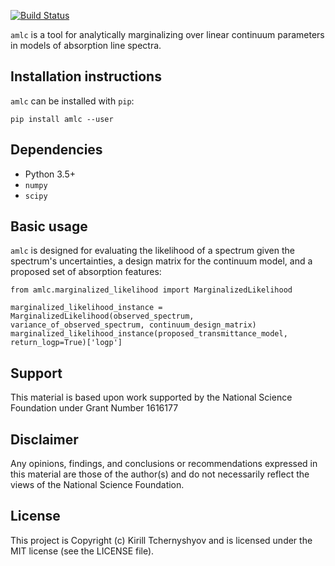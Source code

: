 [![Build Status](https://travis-ci.org/ktchrn/amlc.svg?branch=master)](https://travis-ci.org/ktchrn/amlc)

`amlc` is a tool for analytically marginalizing over linear continuum parameters in models of absorption line spectra.


Installation instructions
----
`amlc` can be installed with `pip`:

```
pip install amlc --user
```

Dependencies
-----
* Python 3.5+
* `numpy`
* `scipy`


Basic usage
-----------
`amlc` is designed for evaluating the likelihood of a spectrum given the spectrum's uncertainties, a design matrix for the continuum model, and a proposed set of absorption features:
```
from amlc.marginalized_likelihood import MarginalizedLikelihood

marginalized_likelihood_instance = MarginalizedLikelihood(observed_spectrum, variance_of_observed_spectrum, continuum_design_matrix)
marginalized_likelihood_instance(proposed_transmittance_model, return_logp=True)['logp']
```

Support
-----------
This material is based upon work supported by the National Science Foundation under Grant Number 1616177

Disclaimer
-----------
Any opinions, findings, and conclusions or recommendations expressed in this material are those of the author(s) and do not necessarily reflect the views of the National Science Foundation.

License
-----
This project is Copyright (c) Kirill Tchernyshyov and is licensed under the MIT
license (see the LICENSE file).
